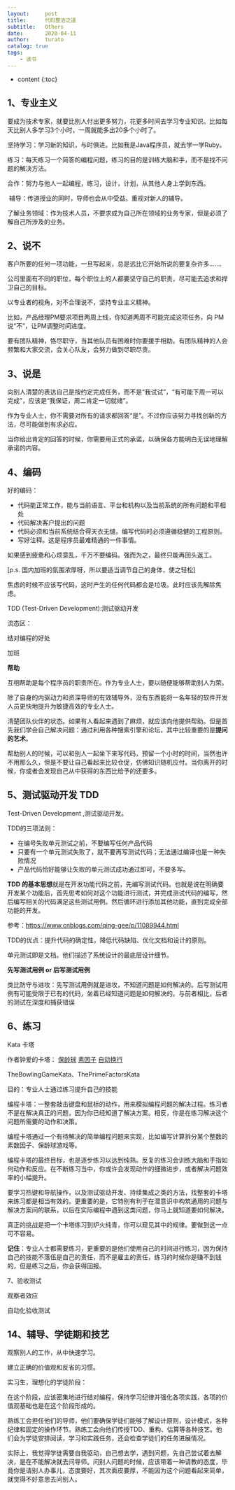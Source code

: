 ```yaml
---
layout:     post
title:      代码整洁之道
subtitle:   Others
date:       2020-04-11
author:     turato
catalog: true
tags:
    - 读书
---
```


* content
{:toc}

## 1、专业主义

​		要成为技术专家，就要比别人付出更多努力，花更多时间去学习专业知识。比如每天比别人多学习3个小时，一周就能多出20多个小时了。

​		坚持学习：学习新的知识，与时俱进。比如我是Java程序员，就去学一学Ruby。

​		练习：每天练习一个简答的编程问题，练习的目的是训练大脑和手，而不是找不问题的解决方法。

​		合作：努力与他人一起编程，练习，设计，计划，从其他人身上学到东西。

​		辅导：传道授业的同时，导师也会从中受益。重视对新人的辅导。

​		了解业务领域：作为技术人员，不要求成为自己所在领域的业务专家，但是必须了解自己所涉及的业务。



## 2、说不

客户所要的任何一项功能，一旦写起来，总是远比它开始所说的要复杂许多.......

公司里面有不同的职位，每个职位上的人都要坚守自己的职责，尽可能去追求和捍卫自己的目标。

以专业者的视角，对不合理说不，坚持专业主义精神。

比如，产品经理PM要求项目两周上线，你知道两周不可能完成这项任务，向 PM 说“不”，让PM调整时间进度。

要有团队精神，恪尽职守，当其他队员有困难时你要援手相助。有团队精神的人会频繁和大家交流，会关心队友，会努力做到尽职尽责。



## 3、说是

向别人清楚的表达自己是按约定完成任务，而不是“我试试”，“有可能下周一可以完成”，应该是“我保证，周二肯定一切就绪”。

作为专业人士，你不需要对所有的请求都回答“是”。不过你应该努力寻找创新的方法，尽可能做到有求必应。

当你给出肯定的回答的时候，你需要用正式的承诺，以确保各方能明白无误地理解承诺的内容。





## 4、编码

好的编码：

- 代码能正常工作，能与当前语言、平台和机构以及当前系统的所有问题和平相处
- 代码解决客户提出的问题
- 代码必须和当前系统结合得天衣无缝。编写代码时必须遵循稳健的工程原则。
- 写好注释。这是程序员最难精通的一件事情。

如果感到疲惫和心烦意乱，千万不要编码。强而为之，最终只能再回头返工。

[p.s. 国内加班的氛围浓厚呀，所以要适当调节自己的身体，使之轻松]

焦虑的时候不应该写代码，这时产生的任何代码都会是垃圾。此时应该先解除焦虑。



TDD (Test-Driven Development):测试驱动开发

流态区：

结对编程的好处

加班

**帮助**

互相帮助是每个程序员的职责所在。作为专业人士，要以随便能够帮助别人为荣。

除了自身的内驱动力和资深导师的有效辅导外，没有东西能将一名年轻的软件开发人员更快地提升为敏捷高效的专业人士。

清楚团队伙伴的状态。如果有人看起来遇到了麻烦，就应该向他提供帮助。但是首先我们学会自己解决问题：通过利用各种搜索引擎和论坛，其中比较重要的是**提问的艺术**。

帮助别人的时候，可以和别人一起坐下来写代码，预留一个小时的时间，当然也许不用那么久，但是不要让自己看起来比较仓促，仿佛知识随机应付。当你离开的时候，你或者会发现自己从中获得的东西比给予的还要多。

## 5、测试驱动开发 TDD

Test-Driven Development ,测试驱动开发。

TDD的三项法则：

- 在编号失败单元测试之前，不要编写任何产品代码
- 只要有一个单元测试失败了，就不要再写测试代码；无法通过编译也是一种失败情况
- 产品代码恰好能够让失败的单元测试成功通过即可，不要多写。

**TDD 的基本思想**就是在开发功能代码之前，先编写测试代码。也就是说在明确要开发某个功能后，首先思考如何对这个功能进行测试，并完成测试代码的编写，然后编写相关的代码满足这些测试用例。然后循环进行添加其他功能，直到完成全部功能的开发。

参考：https://www.cnblogs.com/qing-gee/p/11089944.html

TDD的优点：提升代码的确定性，降低代码缺陷、优化文档和设计的原则。

单元测试即是文档。他们描述了系统设计的最底层设计细节。

**先写测试用例 or  后写测试用例**

类比防守与进攻：先写测试用例就是进攻，不知道问题是如何解决的。后写测试用例有可能受限于已有的代码，坐着已经知道问题是如何解决的。与前者相比，后者的测试在深度和捕获错误



## 6、练习

Kata 卡塔

作者钟爱的卡塔：
[保龄球](http://butunclebob.com/ArticleS.UncleBob.TheBowlingGameKata)
[素因子](http://butunclebob.com/ArticleS.UncleBob.ThePrimeFactorsKata)
[自动换行]()


TheBowlingGameKata、ThePrimeFactorsKata

目的​：专业人士通过练习提升自己的技能

编程卡塔：一整套敲击键盘和鼠标的动作，用来模拟编程问题的解决过程。练习者不是在解决真正的问题，因为你已经知道了解决方案。相反，你是在练习解决这个问题所需要的动作和决策。

编程卡塔通过一个有待解决的简单编程问题来实现，比如编写计算拆分某个整数的素数因子、保龄球游戏等。

编程卡塔的最终目标，也是逐步练习以达到纯熟。反复的练习会训练大脑和手指如何动作和反应。在不断练习当中，你或许会发现动作的细微进步，或者解决问题效率的小幅提升。

要学习热键和导航操作，以及测试驱动开发、持续集成之类的方法，找整套的卡塔来练习都是相当有效的。更重要的是，它特别有利于在潜意识中构筑通用的问题与解决方案间的联系，以后在实际编程中遇到这类问题，你马上就知道要如何解决。

真正的挑战是把一个卡塔练习到炉火纯青，你可以窥见其中的规律。要做到这一点可不容易。

**记住**：专业人士都需要练习，更重要的是他们使用自己的时间进行练习，因为保持自己的技能不落伍是自己的责任，而不是雇主的责任，练习的时候你是赚不到钱的，但是练习之后，你会获得回报。

7、验收测试

观察者效应

自动化验收测试


## 14、辅导、学徒期和技艺

观察别人的工作，从中快速学习。

建立正确的价值观和反省的习惯。

实习生，理想化的学徒阶段：

在这个阶段，应该密集地进行结对编程，保持学习纪律并强化各项实践，各项的价值观基础也是在这个阶段形成的。

熟练工会担任他们的导师，他们要确保学徒们能够了解设计原则，设计模式，各种纪律和固定的操作环节。熟练工会向他们传授TDD、重构、估算等各种技艺。他们会为学徒安排阅读，学习和实践任务，还会检查学徒们的任务进展情况。

实际上，我觉得学徒需要自我驱动，自己想去学，遇到问题，先自己尝试着去解决，是在不能解决就去问导师。问别人问题的时候，应该带着一种请教的态度，毕竟你是请别人办事儿，态度要好，其次面皮要厚，不能因为这个问题看起来简单，就觉得不好意思去问别人。

